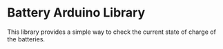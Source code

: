Battery Arduino Library
=======================

This library provides a simple way to check the current state of charge
of the batteries.

